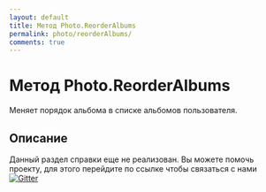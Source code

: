 ```yaml
---
layout: default
title: Метод Photo.ReorderAlbums
permalink: photo/reorderAlbums/
comments: true
---
```

# Метод Photo.ReorderAlbums
Меняет порядок альбома в списке альбомов пользователя.

## Описание
Данный раздел справки еще не реализован. Вы  можете помочь проекту, для этого перейдите по ссылке чтобы связаться с нами [![Gitter](https://badges.gitter.im/Join%20Chat.svg)](https://gitter.im/vknet/vk?utm_source=badge&utm_medium=badge&utm_campaign=pr-badge)
